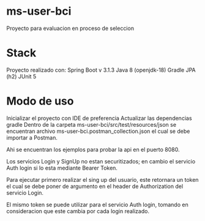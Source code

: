 # ms-user-bci
Proyecto para evaluacion en proceso de seleccion

# Stack
Proyecto realizado con:
  Spring Boot v 3.1.3
  Java 8 (openjdk-18)
  Gradle
  JPA (h2)
  JUnit 5

# Modo de uso
Inicializar el proyecto con IDE de preferencia
Actualizar las dependencias gradle
Dentro de la carpeta ms-user-bci/src/test/resources/json se encuentran archivo 
ms-user-bci.postman_collection.json el cual se debe importar a Postman.

Ahi se encuentran los ejemplos para probar la api en el puerto 8080.

Los servicios Login y SignUp no estan securitizados; en cambio el servicio
Auth login si lo esta mediante Bearer Token.

Para ejecutar primero realizar el sing up del usuario, este retornara un token el cual
se debe poner de argumento en el header de Authorization del servicio Login.

El mismo token se puede utilizar para el servicio Auth login, tomando en consideracion que este cambia
por cada login realizado.
